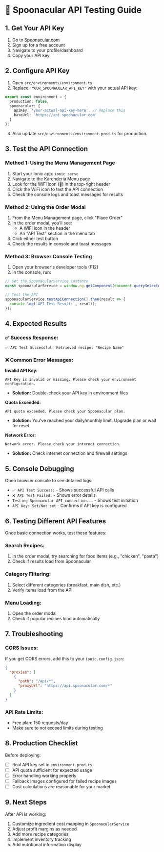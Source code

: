 # 🧪 Spoonacular API Testing Guide

## 1. Get Your API Key

1. Go to [Spoonacular.com](https://spoonacular.com/food-api)
2. Sign up for a free account
3. Navigate to your profile/dashboard
4. Copy your API key

## 2. Configure API Key

1. Open `src/environments/environment.ts`
2. Replace `'YOUR_SPOONACULAR_API_KEY'` with your actual API key:

```typescript
export const environment = {
  production: false,
  spoonacular: {
    apiKey: 'your-actual-api-key-here', // Replace this
    baseUrl: 'https://api.spoonacular.com'
  }
};
```

3. Also update `src/environments/environment.prod.ts` for production.

## 3. Test the API Connection

### Method 1: Using the Menu Management Page
1. Start your Ionic app: `ionic serve`
2. Navigate to the Karenderia Menu page
3. Look for the WiFi icon (📶) in the top-right header
4. Click the WiFi icon to test the API connection
5. Check the console logs and toast messages for results

### Method 2: Using the Order Modal
1. From the Menu Management page, click "Place Order"
2. In the order modal, you'll see:
   - A WiFi icon in the header
   - An "API Test" section in the menu tab
3. Click either test button
4. Check the results in console and toast messages

### Method 3: Browser Console Testing
1. Open your browser's developer tools (F12)
2. In the console, run:
```javascript
// Get the SpoonacularService instance
const spoonacularService = window.ng.getComponent(document.querySelector('app-order-modal')).spoonacularService;

// Test the API
spoonacularService.testApiConnection().then(result => {
  console.log('API Test Result:', result);
});
```

## 4. Expected Results

### ✅ Success Response:
```
✅ API Test Successful! Retrieved recipe: "Recipe Name"
```

### ❌ Common Error Messages:

**Invalid API Key:**
```
API Key is invalid or missing. Please check your environment configuration.
```
- **Solution:** Double-check your API key in environment files

**Quota Exceeded:**
```
API quota exceeded. Please check your Spoonacular plan.
```
- **Solution:** You've reached your daily/monthly limit. Upgrade plan or wait for reset.

**Network Error:**
```
Network error. Please check your internet connection.
```
- **Solution:** Check internet connection and firewall settings

## 5. Console Debugging

Open browser console to see detailed logs:
- `✅ API Test Success:` - Shows successful API calls
- `❌ API Test Failed:` - Shows error details
- `Testing Spoonacular API connection...` - Shows test initiation
- `API Key: Set/Not set` - Confirms if API key is configured

## 6. Testing Different API Features

Once basic connection works, test these features:

### Search Recipes:
1. In the order modal, try searching for food items (e.g., "chicken", "pasta")
2. Check if results load from Spoonacular

### Category Filtering:
1. Select different categories (breakfast, main dish, etc.)
2. Verify items load from the API

### Menu Loading:
1. Open the order modal
2. Check if popular recipes load automatically

## 7. Troubleshooting

### CORS Issues:
If you get CORS errors, add this to your `ionic.config.json`:
```json
{
  "proxies": [
    {
      "path": "/api/*",
      "proxyUrl": "https://api.spoonacular.com/*"
    }
  ]
}
```

### API Rate Limits:
- Free plan: 150 requests/day
- Make sure to not exceed limits during testing

## 8. Production Checklist

Before deploying:
- [ ] Real API key set in `environment.prod.ts`
- [ ] API quota sufficient for expected usage
- [ ] Error handling working properly
- [ ] Fallback images configured for failed recipe images
- [ ] Cost calculations are reasonable for your market

## 9. Next Steps

After API is working:
1. Customize ingredient cost mapping in `SpoonacularService`
2. Adjust profit margins as needed
3. Add more recipe categories
4. Implement inventory tracking
5. Add nutritional information display
